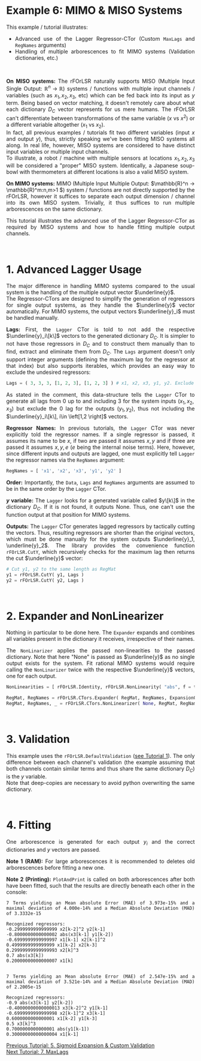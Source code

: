<div align="justify">

# Example 6: MIMO & MISO Systems

This example / tutorial illustrates:
- Advanced use of the Lagger Regressor-CTor (Custom `MaxLags` and `RegNames` arguments)
- Handling of multiple arborescences to fit MIMO systems (Validation dictionaries, etc.)

<br/>

**On MISO systems:** The rFOrLSR naturally supports MISO (Multiple Input Single Output: $\mathbb{R}^n → \mathbb{R}$) systems / functions with multiple input channels / variables (such as $x_1, x_2,x_3,$ etc) which can be fed back into its input as $y$ term. Being based on vector matching, it doesn't remotely care about what each dictionary $D_C$ vector represents for us mere humans. The rFOrLSR can't differentiate between transformations of the same variable ($x$ vs $x^2$) or a different variable altogether ($x_1$ vs $x_2$).  
In fact, all previous examples / tutorials fit two different variables (input $x$ and output $y$), thus, strictly speaking we've been fitting MISO systems all along. In real life, however, MISO systems are considered to have distinct input variables or multiple input channels.  
To illustrate, a robot / machine with multiple sensors at locations $x_1, x_2, x_3$ will be considered a "proper" MISO system. Identically, a Japanese soup-bowl with thermometers at different locations is also a valid MISO system.

**On MIMO systems:** MIMO (Multiple Input Multiple Output: $\mathbb{R}^n → \mathbb{R}^m:n,m>1 $) system / functions are not directly supported by the rFOrLSR, however it suffices to separate each output dimension / channel into its own MISO system. Trivially, it thus suffices to run multiple arborescences on the same dictionary.

This tutorial illustrates the advanced use of the Lagger Regressor-CTor as required by MISO systems and how to handle fitting multiple output channels.

<br/>

# 1. Advanced Lagger Usage
The major difference in handling MIMO systems compared to the usual system is the handling of the multiple output vector $\underline{y}$.  
The Regressor-CTors are designed to simplify the generation of regressors for single output systems, as they handle the $\underline{y}$ vector automatically. For MIMO systems, the output vectors $\underline{y}_i$ must be handled manually.

**Lags:** First, the `Lagger` CTor is told to not add the respective $\underline{y}_i\[k\]$ vectors to the generated dictionary $D_C$. It is simpler to not have those regressors in $D_C$ and to construct them manually than to find, extract and eliminate them from $D_C$. The `Lags` argument doesn't only support integer arguments (defining the maximum lag for the regressor at that index) but also supports iterables, which provides an easy way to exclude the undesired regressors: 

``` python
Lags = ( 3, 3, 3, [1, 2, 3], [1, 2, 3] ) # x1, x2, x3, y1, y2. Exclude y1[k] and y2[k]
```

As stated in the comment, this data-structure tells the `Lagger` CTor to generate all lags from 0 up to and including 3 for the system inputs ($x_1, x_2, x_3$) but exclude the 0 lag for the outputs ($y_1, y_2$), thus not including the $\underline{y}_i\[k\], i\in \left[1,2 \right]$ vectors.


**Regressor Names:** In previous tutorials, the `Lagger` CTor was never explicitly told the regressor names. If a single regressor is passed, it assumes its name to be $x$, if two are passed it assumes $x,y$ and if three are passed it assumes $x, y, e$ ($e$ being the internal noise terms).
Here, however, since different inputs and outputs are lagged, one must explicitly tell `Lagger` the regressor names via the `RegNames` argument:

``` python
RegNames = [ 'x1', 'x2', 'x3', 'y1', 'y2' ]
```

**Order:** Importantly, the `Data`, `Lags` and `RegNames` arguments are assumed to be in the same order by the `Lagger` CTor.

**$y$ variable:** The `Lagger` looks for a generated variable called $y\[k\]$ in the dictionary $D_C$. If it is not found, it outputs None. Thus, one can't use the function output at that position for MIMO systems.

**Outputs:** The `Lagger` CTor generates lagged regressors by tactically cutting the vectors. Thus, resulting regressors are shorter than the original vectors, which must be done manually for the system outputs $\underline{y}_1, \underline{y}_2$. The library provides the convenience function `rFOrLSR.CutY`, which recursively checks for the maximum lag then returns the cut $\underline{y}$ vector:

``` python
# Cut y1, y2 to the same length as RegMat
y1 = rFOrLSR.CutY( y1, Lags )
y2 = rFOrLSR.CutY( y2, Lags )
```

<br/>

# 2. Expander and NonLinearizer
Nothing in particular to be done here. The `Expander` expands and combines all variables present in the dictionary it receives, irrespective of their names.

The `NonLinarizer` applies the passed non-linearities to the passed dictionary. Note that here "None" is passed as $\underline{y}$ as no single output exists for the system. Fit rational MIMO systems would require calling the `NonLinarizer` twice with the respective $\underline{y}$ vectors, one for each output.

``` python
NonLinearities = [ rFOrLSR.Identity, rFOrLSR.NonLinearity( "abs", f = tor.abs ) ] # List of NonLinearity objects, must start with identity

RegMat, RegNames = rFOrLSR.CTors.Expander( RegMat, RegNames, ExpansionOrder ) # Monomial expand the regressors
RegMat, RegNames, _ = rFOrLSR.CTors.NonLinearizer( None, RegMat, RegNames, NonLinearities ) # add the listed terms to the Regression matrix
```

<br/>

# 3. Validation
This example uses the `rFOrLSR.DefaultValidation` ([see Tutorial 1](https://github.com/Stee-T/rFOrLSR/tree/main/Examples/1_Linear_in_the_Parameters)). The only difference between each channel's validation (the example assuming that both channels contain similar terms and thus share the same dictionary $D_C$) is the $y$ variable.  
Note that deep-copies are necessary to avoid python overwriting the same dictionary.

<br/>

# 4. Fitting
One arborescence is generated for each output $y_i$ and the correct dictionaries and $y$ vectors are passed.  

**Note 1 (RAM):** For large arborescences it is recommended to deletes old arborescences before fitting a new one.

**Note 2 (Printing):** `PlotAndPrint` is called on both arborescences after both have been fitted, such that the results are directly beneath each other in the console:  

```
7 Terms yielding an Mean absolute Error (MAE) of 3.973e-15% and a maximal deviation of 4.000e-14% and a Median Absolute Deviation (MAD) of 3.3332e-15

Recognized regressors:
-0.2999999999999999 x2[k-2]^2 y2[k-1]
-0.8000000000000002 abs(x3[k-1] y1[k-2])
-0.6999999999999997 x1[k-1] x2[k-1]^2
0.4999999999999999 x1[k-2] x2[k-3]
0.29999999999999993 x2[k]^3
0.7 abs(x3[k])
0.20000000000000007 x1[k]


7 Terms yielding an Mean absolute Error (MAE) of 2.547e-15% and a maximal deviation of 3.521e-14% and a Median Absolute Deviation (MAD) of 2.2005e-15

Recognized regressors:
-0.9 abs(x3[k-1] y2[k-2])
-0.40000000000000013 x3[k-2]^2 y1[k-1]
-0.6999999999999998 x2[k-1]^2 x3[k-1]
0.6000000000000001 x1[k-2] y1[k-3]
0.5 x3[k]^3
0.7000000000000001 abs(y1[k-1])
0.30000000000000004 x1[k-1]
```

[Previous Tutorial: 5. Sigmoid Expansion & Custom Validation](https://github.com/Stee-T/rFOrLSR/tree/main/Examples/5_tanh)  
[Next Tutorial: 7. MaxLags](https://github.com/Stee-T/rFOrLSR/tree/main/Examples/7_MaxLags)
